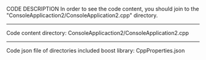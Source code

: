 CODE DESCRIPTION
In order to see the code content, you should join to the "ConsoleApplicaction2/ConsoleApplication2.cpp" directory.
____________________________
Code content directory:
ConsoleApplicaction2/ConsoleApplication2.cpp
____________________________
Code json file of directories included boost library:
CppProperties.json
